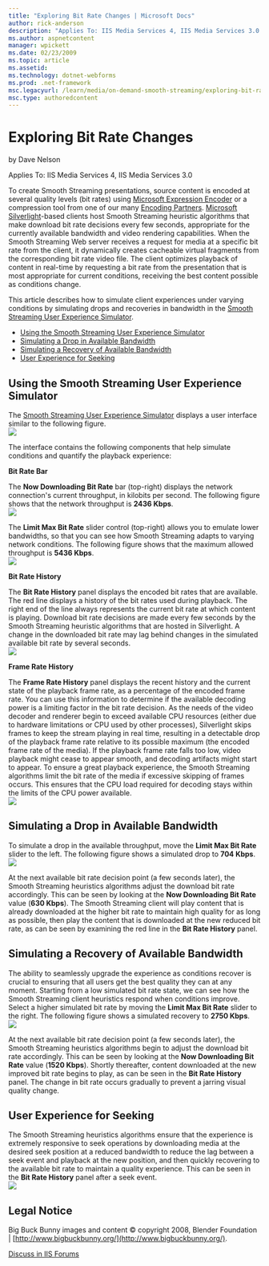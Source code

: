 ```yaml
---
title: "Exploring Bit Rate Changes | Microsoft Docs"
author: rick-anderson
description: "Applies To: IIS Media Services 4, IIS Media Services 3.0 To create Smooth Streaming presentations, source content is encoded at several quality levels (bit r..."
ms.author: aspnetcontent
manager: wpickett
ms.date: 02/23/2009
ms.topic: article
ms.assetid: 
ms.technology: dotnet-webforms
ms.prod: .net-framework
msc.legacyurl: /learn/media/on-demand-smooth-streaming/exploring-bit-rate-changes
msc.type: authoredcontent
---
```

Exploring Bit Rate Changes
====================
by Dave Nelson

Applies To: IIS Media Services 4, IIS Media Services 3.0

To create Smooth Streaming presentations, source content is encoded at several quality levels (bit rates) using [Microsoft Expression Encoder](https://go.microsoft.com/?linkid=9737541) or a compression tool from one of our many [Encoding Partners](/media). [Microsoft Silverlight](https://go.microsoft.com/?linkid=9737580)-based clients host Smooth Streaming heuristic algorithms that make download bit rate decisions every few seconds, appropriate for the currently available bandwidth and video rendering capabilities. When the Smooth Streaming Web server receives a request for media at a specific bit rate from the client, it dynamically creates cacheable virtual fragments from the corresponding bit rate video file. The client optimizes playback of content in real-time by requesting a bit rate from the presentation that is most appropriate for current conditions, receiving the best content possible as conditions change.

This article describes how to simulate client experiences under varying conditions by simulating drops and recoveries in bandwidth in the [Smooth Streaming User Experience Simulator](/media/experiencesmoothstreaming).

- [Using the Smooth Streaming User Experience Simulator](exploring-bit-rate-changes.md#simulator)
- [Simulating a Drop in Available Bandwidth](exploring-bit-rate-changes.md#drop)
- [Simulating a Recovery of Available Bandwidth](exploring-bit-rate-changes.md#recover)
- [User Experience for Seeking](exploring-bit-rate-changes.md#seek)

<a id="simulator"></a>

## Using the Smooth Streaming User Experience Simulator

The [Smooth Streaming User Experience Simulator](/media/experiencesmoothstreaming) displays a user interface similar to the following figure.  
![](exploring-bit-rate-changes/_static/image1.png)

The interface contains the following components that help simulate conditions and quantify the playback experience:

**Bit Rate Bar**

The **Now Downloading Bit Rate** bar (top-right) displays the network connection's current throughput, in kilobits per second. The following figure shows that the network throughput is **2436 Kbps**.  
![](exploring-bit-rate-changes/_static/image1.bmp)

The **Limit Max Bit Rate** slider control (top-right) allows you to emulate lower bandwidths, so that you can see how Smooth Streaming adapts to varying network conditions. The following figure shows that the maximum allowed throughput is **5436 Kbps**.  
![](exploring-bit-rate-changes/_static/image2.bmp)

**Bit Rate History**

The **Bit Rate History** panel displays the encoded bit rates that are available. The red line displays a history of the bit rates used during playback. The right end of the line always represents the current bit rate at which content is playing. Download bit rate decisions are made every few seconds by the Smooth Streaming heuristic algorithms that are hosted in Silverlight. A change in the downloaded bit rate may lag behind changes in the simulated available bit rate by several seconds.  
![](exploring-bit-rate-changes/_static/image1.jpg)

**Frame Rate History**

The **Frame Rate History** panel displays the recent history and the current state of the playback frame rate, as a percentage of the encoded frame rate. You can use this information to determine if the available decoding power is a limiting factor in the bit rate decision. As the needs of the video decoder and renderer begin to exceed available CPU resources (either due to hardware limitations or CPU used by other processes), Silverlight skips frames to keep the stream playing in real time, resulting in a detectable drop of the playback frame rate relative to its possible maximum (the encoded frame rate of the media). If the playback frame rate falls too low, video playback might cease to appear smooth, and decoding artifacts might start to appear. To ensure a great playback experience, the Smooth Streaming algorithms limit the bit rate of the media if excessive skipping of frames occurs. This ensures that the CPU load required for decoding stays within the limits of the CPU power available.  
![](exploring-bit-rate-changes/_static/image3.bmp)

<a id="drop"></a>

## Simulating a Drop in Available Bandwidth

To simulate a drop in the available throughput, move the **Limit Max Bit Rate** slider to the left. The following figure shows a simulated drop to **704 Kbps**.  
![](exploring-bit-rate-changes/_static/image2.png)

At the next available bit rate decision point (a few seconds later), the Smooth Streaming heuristics algorithms adjust the download bit rate accordingly. This can be seen by looking at the **Now Downloading Bit Rate** value (**630 Kbps**). The Smooth Streaming client will play content that is already downloaded at the higher bit rate to maintain high quality for as long as possible, then play the content that is downloaded at the new reduced bit rate, as can be seen by examining the red line in the **Bit Rate History** panel.

<a id="recover"></a>

## Simulating a Recovery of Available Bandwidth

The ability to seamlessly upgrade the experience as conditions recover is crucial to ensuring that all users get the best quality they can at any moment. Starting from a low simulated bit rate state, we can see how the Smooth Streaming client heuristics respond when conditions improve. Select a higher simulated bit rate by moving the **Limit Max Bit Rate** slider to the right. The following figure shows a simulated recovery to **2750 Kbps**.  
![](exploring-bit-rate-changes/_static/image3.png)

At the next available bit rate decision point (a few seconds later), the Smooth Streaming heuristics algorithms begin to adjust the download bit rate accordingly. This can be seen by looking at the **Now Downloading Bit Rate** value (**1520 Kbps**). Shortly thereafter, content downloaded at the new improved bit rate begins to play, as can be seen in the **Bit Rate History** panel. The change in bit rate occurs gradually to prevent a jarring visual quality change.

<a id="seek"></a>

## User Experience for Seeking

The Smooth Streaming heuristics algorithms ensure that the experience is extremely responsive to seek operations by downloading media at the desired seek position at a reduced bandwidth to reduce the lag between a seek event and playback at the new position, and then quickly recovering to the available bit rate to maintain a quality experience. This can be seen in the **Bit Rate History** panel after a seek event.  
![](exploring-bit-rate-changes/_static/image4.png)

## Legal Notice

Big Buck Bunny images and content © copyright 2008, Blender Foundation | [http://www.bigbuckbunny.org/](http://www.bigbuckbunny.org/).
  
  
[Discuss in IIS Forums](https://forums.iis.net/1145.aspx)
